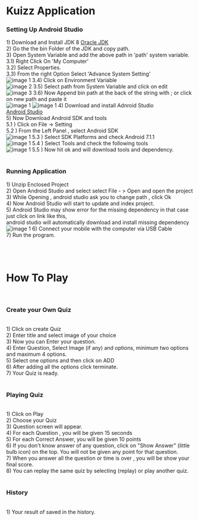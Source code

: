 <Html>

<body>

  <h1> Kuizz Application </h1>
  
  <h3>Setting Up Android Studio</h3>
     1)  Download and Install JDK 8
          <a href = "https://www.oracle.com/technetwork/java/javase/downloads/jdk11-downloads-5066655.html"> Oracle JDK  </a><br>
      2) Go the the bin Folder of the JDK and copy path.<br>
      3) Open System Variable and add the above path in 'path' system variable.
          3.1) Right Click On 'My Computer'<br>
          3.2) Select Properties.<br>
          3.3) From the right Option Select 'Advance System Setting'<br>
             <img src = "img/1.PNG" alt = "image 1"/>
          3.4) Click on Environment Variable<br>
             <img src = "img/2.PNG" alt = "image 2"/>
          3.5) Select path from System Variable and click on edit<br>
             <img src = "img/3.PNG" alt = "image 3"/>
          3.6) Now Append bin path at the back of the string with ; or click on new path and paste it<br>
           <img src = "img/4.PNG" alt = "image 1"/> <img src = "img/5.PNG" alt = "image 1"/>
      4) Download and install Adnroid Studio<br>
          <a href = 'https://developer.android.com/studio/'>Android Studio</a><br>
      5) Now Download Android SDK and tools <br>
          5.1 ) Click on File -> Setting <br>
          5.2 ) From the Left Panel , select Android SDK <br>
           <img src = "img/5.PNG" alt = "image 1"/>
          5.3 ) Select SDK Platforms and check Android 7.1.1 <br>
           <img src = "img/6.PNG" alt = "image 1"/>
          5.4 ) Select Tools and check the following tools <br>
           <img src = "img/7.PNG" alt = "image 1"/>
          5.5 ) Now hit ok and will download tools and dependency.<br><br>
     <h3> Running Application</h3>
        1) Unzip Enclosed Project <br>
        2) Open Android Studio and select select File - > Open and open the project<br>
        3) While Opening , android studio ask you to change path , click Ok<br>
        4) Now Android Studio will start to update and index project.<br>
        5) Android Studio may show error for the missing dependency in that case just click on link like this, <br>
           android studio will automatically download and install missing dependency<br>
            <img src = "img/8.PNG" alt = "image 1"/>
        6) Connect your mobile with the computer via USB Cable<br>
        7) Run the program.<br>
        <br><br><br>
        <h1> How To Play</h1><br>
        <h3> Create your Own Quiz</h3><br>
        1) Click on create Quiz<br>
        2) Enter title and select image of your choice<br>
        3) Now you can Enter your question. <br>
        4) Enter Question, Select Image (if any) and options, minimum two options and maximum 4 options.<br>
        5) Select one options and then click on ADD<br>
        6) After adding all the options click terminate.<br>
        7) Your Quiz is ready.<br>
       <br>
      <h3> Playing Quiz</h3><br>
      1) Click on Play<br>
      2) Choose your Quiz<br>
      3) Question screen will appear.<br>
      4) For each Question , you will be given 15 seconds<br>
      5) For each Correct Answer, you will be given 10 points<br>
      6) If you don't know answer of any question, click on "Show Answer" (little bulb icon) on the top.
          You will not be given any point for that question.<br>
      7) When you answer all the question or time is over , you will be show your final score.<br>
      8) You can replay the same quiz by selecting (replay) or play another quiz.<br>
     <br>
     <h3> History</h3><br>
      1) Your result of saved in the history.<br>
        
      
<body>

<Html>
